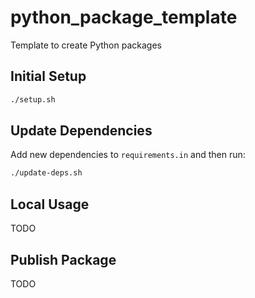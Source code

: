 # python_package_template
Template to create Python packages

## Initial Setup

```bash
./setup.sh
```

## Update Dependencies

Add new dependencies to `requirements.in` and then run:

```bash
./update-deps.sh
```

## Local Usage

TODO

## Publish Package

TODO

